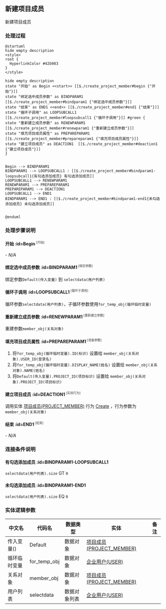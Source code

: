 ## 新建项目成员 <!-- {docsify-ignore-all} -->

   新建项目成员

### 处理过程

```plantuml
@startuml
hide empty description
<style>
root {
  HyperlinkColor #42b983
}
</style>

hide empty description
state "开始" as Begin <<start>> [[$./create_project_member#begin {"开始"}]]
state "绑定选中成员参数" as BINDPARAM1  [[$./create_project_member#bindparam1 {"绑定选中成员参数"}]]
state "结束" as END1 <<end>> [[$./create_project_member#end1 {"结束"}]]
state "循环子调用" as LOOPSUBCALL1  [[$./create_project_member#loopsubcall1 {"循环子调用"}]] #green {
state "重新建立成员参数" as RENEWPARAM1  [[$./create_project_member#renewparam1 {"重新建立成员参数"}]]
state "填充项目成员属性" as PREPAREPARAM1  [[$./create_project_member#prepareparam1 {"填充项目成员属性"}]]
state "建立项目成员" as DEACTION1  [[$./create_project_member#deaction1 {"建立项目成员"}]]
}


Begin --> BINDPARAM1
BINDPARAM1 --> LOOPSUBCALL1 : [[$./create_project_member#bindparam1-loopsubcall1{有勾选添加成员} 有勾选添加成员]]
LOOPSUBCALL1 --> RENEWPARAM1
RENEWPARAM1 --> PREPAREPARAM1
PREPAREPARAM1 --> DEACTION1
LOOPSUBCALL1 --> END1
BINDPARAM1 --> END1 : [[$./create_project_member#bindparam1-end1{未勾选添加成员} 未勾选添加成员]]


@enduml
```


### 处理步骤说明

#### 开始 :id=Begin<sup class="footnote-symbol"> <font color=gray size=1>[开始]</font></sup>



*- N/A*
#### 绑定选中成员参数 :id=BINDPARAM1<sup class="footnote-symbol"> <font color=gray size=1>[绑定参数]</font></sup>



绑定参数`Default(传入变量)` 到 `selectdata(用户列表)`
#### 循环子调用 :id=LOOPSUBCALL1<sup class="footnote-symbol"> <font color=gray size=1>[循环子调用]</font></sup>



循环参数`selectdata(用户列表)`，子循环参数使用`for_temp_obj(循环临时变量)`
#### 重新建立成员参数 :id=RENEWPARAM1<sup class="footnote-symbol"> <font color=gray size=1>[重新建立参数]</font></sup>



重建参数```member_obj(关系对象)```
#### 填充项目成员属性 :id=PREPAREPARAM1<sup class="footnote-symbol"> <font color=gray size=1>[准备参数]</font></sup>



1. 将`for_temp_obj(循环临时变量).ID(标识)` 设置给  `member_obj(关系对象).USER_ID(登录名)`
2. 将`for_temp_obj(循环临时变量).DISPLAY_NAME(姓名)` 设置给  `member_obj(关系对象).NAME(姓名)`
3. 将`Default(传入变量).PROJECT_ID(项目标识)` 设置给  `member_obj(关系对象).PROJECT_ID(项目标识)`

#### 建立项目成员 :id=DEACTION1<sup class="footnote-symbol"> <font color=gray size=1>[实体行为]</font></sup>



调用实体 [项目成员(PROJECT_MEMBER)](module/ProjMgmt/project_member.md) 行为 [Create](module/ProjMgmt/project_member#行为) ，行为参数为`member_obj(关系对象)`

#### 结束 :id=END1<sup class="footnote-symbol"> <font color=gray size=1>[结束]</font></sup>



*- N/A*


### 连接条件说明
#### 有勾选添加成员 :id=BINDPARAM1-LOOPSUBCALL1

`selectdata(用户列表).size` GT `0`
#### 未勾选添加成员 :id=BINDPARAM1-END1

`selectdata(用户列表).size` EQ `0`


### 实体逻辑参数

|    中文名   |    代码名    |  数据类型    |  实体   |备注 |
| --------| --------| -------- | -------- | --------   |
|传入变量(<i class="fa fa-check"/></i>)|Default|数据对象|[项目成员(PROJECT_MEMBER)](module/ProjMgmt/project_member.md)||
|循环临时变量|for_temp_obj|数据对象|[企业用户(USER)](module/Base/user.md)||
|关系对象|member_obj|数据对象|[项目成员(PROJECT_MEMBER)](module/ProjMgmt/project_member.md)||
|用户列表|selectdata|数据对象列表|[企业用户(USER)](module/Base/user.md)||
